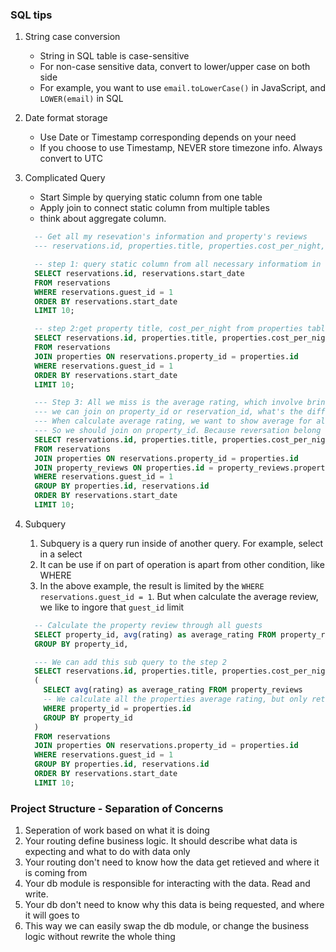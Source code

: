 ### SQL tips
1. String case conversion
    - String in SQL table is case-sensitive
    - For non-case sensitive data, convert to lower/upper case on both side
    - For example, you want to use `email.toLowerCase()` in JavaScript, and `LOWER(email)` in SQL
2. Date format storage
    - Use Date or Timestamp corresponding depends on your need
    - If you choose to use Timestamp, NEVER store timezone info. Always convert to UTC
3. Complicated Query
    - Start Simple by querying static column from one table
    - Apply join to connect static column from multiple tables
    - think about aggregate column.

    ```sql
      -- Get all my resevation's information and property's reviews
      --- reservations.id, properties.title, properties.cost_per_night, reservations.start_date, avg(rating) as average_rating

      -- step 1: query static column from all necessary informatiom in reservations table
      SELECT reservations.id, reservations.start_date 
      FROM reservations
      WHERE reservations.guest_id = 1
      ORDER BY reservations.start_date
      LIMIT 10;

      -- step 2:get property title, cost_per_night from properties table using join
      SELECT reservations.id, properties.title, properties.cost_per_night, reservations.start_date
      FROM reservations
      JOIN properties ON reservations.property_id = properties.id
      WHERE reservations.guest_id = 1
      ORDER BY reservations.start_date
      LIMIT 10;

      --- Step 3: All we miss is the average rating, which involve bring in property_reviews
      --- we can join on property_id or reservation_id, what's the difference?
      --- When calculate average rating, we want to show average for all people's review, not just my reviews
      --- So we should join on property_id. Because reversation belong to a single person
      SELECT reservations.id, properties.title, properties.cost_per_night, reservations.start_date, avg(rating) as average_rating
      FROM reservations
      JOIN properties ON reservations.property_id = properties.id
      JOIN property_reviews ON properties.id = property_reviews.property_id
      WHERE reservations.guest_id = 1
      GROUP BY properties.id, reservations.id
      ORDER BY reservations.start_date
      LIMIT 10;
    ```
4. Subquery
    1. Subquery is a query run inside of another query. For example, select in a select
    2. It can be use if on part of operation is apart from other condition, like WHERE
    3. In the above example, the result is limited by the `WHERE reservations.guest_id = 1`. But when calculate the average review, we like to ingore that `guest_id` limit

      ```sql
        -- Calculate the property review through all guests
        SELECT property_id, avg(rating) as average_rating FROM property_reviews
        GROUP BY property_id,

        --- We can add this sub query to the step 2
        SELECT reservations.id, properties.title, properties.cost_per_night, reservations.start_date,
        (
          SELECT avg(rating) as average_rating FROM property_reviews
          -- We calculate all the properties average rating, but only return the property that is currently selected by outer query
          WHERE property_id = properties.id
          GROUP BY property_id 
        )
        FROM reservations
        JOIN properties ON reservations.property_id = properties.id
        WHERE reservations.guest_id = 1
        GROUP BY properties.id, reservations.id
        ORDER BY reservations.start_date
        LIMIT 10;
      ```

### Project Structure - Separation of Concerns
1. Seperation of work based on what it is doing
2. Your routing define business logic. It should describe what data is expecting and what to do with data only
3. Your routing don't need to know how the data get retieved and where it is coming from
4. Your db module is responsible for interacting with the data. Read and write.
5. Your db don't need to know why this data is being requested, and where it will goes to
6. This way we can easily swap the db module, or change the business logic without rewrite the whole thing